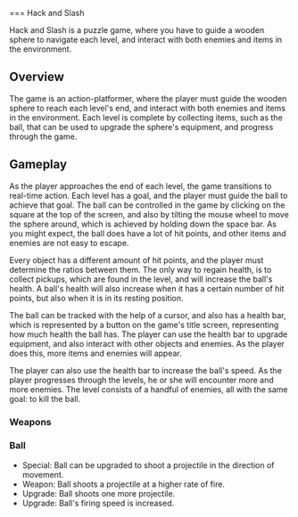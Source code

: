 
===
Hack and Slash

Hack and Slash is a puzzle game, where you have to guide a wooden sphere to navigate each level, and interact with both enemies and items in the environment.

## Overview

The game is an action-platformer, where the player must guide the wooden sphere to reach each level's end, and interact with both enemies and items in the environment. Each level is complete by collecting items, such as the ball, that can be used to upgrade the sphere's equipment, and progress through the game.

## Gameplay

As the player approaches the end of each level, the game transitions to real-time action. Each level has a goal, and the player must guide the ball to achieve that goal. The ball can be controlled in the game by clicking on the square at the top of the screen, and also by tilting the mouse wheel to move the sphere around, which is achieved by holding down the space bar. As you might expect, the ball does have a lot of hit points, and other items and enemies are not easy to escape.

Every object has a different amount of hit points, and the player must determine the ratios between them. The only way to regain health, is to collect pickups, which are found in the level, and will increase the ball's health. A ball's health will also increase when it has a certain number of hit points, but also when it is in its resting position.

The ball can be tracked with the help of a cursor, and also has a health bar, which is represented by a button on the game's title screen, representing how much health the ball has. The player can use the health bar to upgrade equipment, and also interact with other objects and enemies. As the player does this, more items and enemies will appear.

The player can also use the health bar to increase the ball's speed. As the player progresses through the levels, he or she will encounter more and more enemies. The level consists of a handful of enemies, all with the same goal: to kill the ball.

### Weapons

### Ball

*   Special: Ball can be upgraded to shoot a projectile in the direction of movement.
 *   Weapon: Ball shoots a projectile at a higher rate of fire.
 *   Upgrade: Ball shoots one more projectile.
 *   Upgrade: Ball's firing speed is increased.

